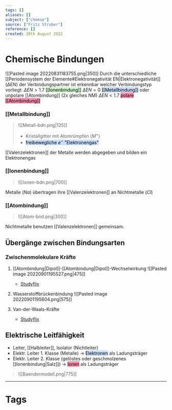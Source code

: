 ```yaml
---
tags: []
aliases: []
subject: ["chemie"]
source: ["Fritz Struber"]
reference: []
created: 20th August 2022
---
```


# Chemische Bindungen
![[Pasted image 20220831183755.png|350]]
Durch die unterschiedliche [[Periodensystem der Elemente#Elektronegativität EN|Elektronegativität]] ($\Delta EN$) der Verbindungspartner ist erkennbar welcher Verbindungstyp vorliegt:
$\Delta EN > 1.7$ <mark style="background: #BBFABBA6;">[[Ionenbindung]]</mark>
$\Delta EN=0$ <mark style="background: #ADCCFFA6;">[[Metallbindung]]</mark> oder unpolare [[Atombindung]] (2x gleiches NM)
$\Delta EN < 1.7$ <mark style="background: #FF5582A6;">polare [[Atombindung]]</mark> 

### [[Metallbindung]]
>![[Metall-bdn.png|125]]
> - Kristallgitter mit Atomrümpfen ($M^{+}$)
> - <mark style="background: #ADCCFFA6;">freibewegliche $e^{-}$ "Elektronengas"</mark> 

[[Valenzelektronen]] der Metalle werden abgegeben und bilden ein Elektronengas

### [[Ionenbindung]]
> ![[Ionen-bdn.png|700]]

Metalle ($Na$) übertragen ihre [[Valenzelektronen]] an Nichtmetalle ($Cl$)

### [[Atombindung]]
>![[Atom-bnd.png|300]]

Nichtmetalle benutzen [[Valenzelektronen]] gemeinsam.

## Übergänge zwischen Bindungsarten
### Zwischenmolekulare Kräfte
1. [[Atombindung|Dipol]]-[[Atombindung|Dipol]]-Wechselwirkung
	![[Pasted image 20220901195527.png|475]]
	 - [Studyflix](https://studyflix.de/chemie/dipol-dipol-wechselwirkung-2391)

2. Wasserstoffbrückenbindung
	![[Pasted image 20220901195604.png|575]]

3. Van-der-Waals-Kräfte
	- [Studyflix](https://studyflix.de/chemie/van-der-waals-krafte-1561)
## Elektrische Leitfähigkeit
- Leiter, [[Halbleiter]], Isolator (Nichtleiter)
- Elektr. Leiter 1. Klasse (Metalle) $\rightarrow$ <mark style="background: #ADCCFFA6;">Elektronen</mark> als Ladungsträger
- Elektr. Leiter 2. Klasse (gelöstes oder geschmolzenes [[Ionenbindung|Salz]]) $\rightarrow$ <mark style="background: #FF5582A6;">Ionen</mark> als Ladungsträger

>![[Baendermodell.png|775]]
  
---
# Tags